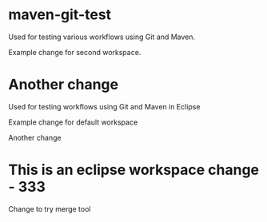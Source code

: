 maven-git-test
==============


Used for testing various workflows using Git and Maven.

Example change for second workspace.

Another change
=======
Used for testing workflows using Git and Maven in Eclipse


Example change for default workspace

Another change



This is an eclipse workspace change - 333
=======
Change to try merge tool

